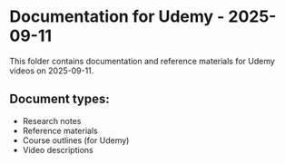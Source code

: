 # Documentation for Udemy - 2025-09-11

This folder contains documentation and reference materials for Udemy videos on 2025-09-11.

## Document types:
- Research notes
- Reference materials
- Course outlines (for Udemy)
- Video descriptions
